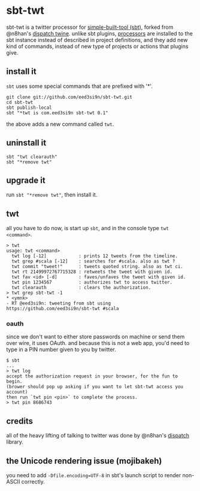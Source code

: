 sbt-twt
=======

sbt-twt is a twitter processor for [simple-built-tool (sbt)][2], forked from @n8han's [dispatch twine][1].
unlike sbt plugins, [processors][3] are installed to the sbt instance instead of described in project definitions,
and they add new kind of commands, instead of new type of projects or actions that plugins give.

## install it
`sbt` uses some special commands that are prefixed with '*'.

    git clone git://github.com/eed3si9n/sbt-twt.git
    cd sbt-twt
    sbt publish-local
    sbt "*twt is com.eed3si9n sbt-twt 0.1"

the above adds a new command called `twt`.

## uninstall it

    sbt "twt clearauth"
    sbt "*remove twt"

## upgrade it
run `sbt "*remove twt"`, then install it.

## twt
all you have to do now, is start up `sbt`, and in the console type `twt <command>`.

    > twt
    usage: twt <command>
      twt log [-12]            : prints 12 tweets from the timeline.
      twt grep #scala [-12]    : searches for #scala. also as twt ?
      twt commit "tweet!"      : tweets quoted string. also as twt ci.
      twt rt 21499972767715328 : retweets the tweet with given id.
      twt fav <id> [-d]        : faves/unfaves the tweet with given id.
      twt pin 1234567          : authorizes twt to access twitter.
      twt clearauth            : clears the authorization.
    > twt grep sbt-twt -1
    * <ymnk>
    - RT @eed3si9n: tweeting from sbt using https://github.com/eed3si9n/sbt-twt #scala

### oauth
since we don't want to either store passwords on machine or send them over wire, it uses OAuth.
and because this is not a web app, you'd need to type in a PIN number given to you by twitter.

    $ sbt
    ...
    > twt log
    accept the authorization request in your browser, for the fun to begin.
    (brower should pop up asking if you want to let sbt-twt access you account)
    then run `twt pin <pin>` to complete the process.
    > twt pin 8686743

## credits
all of the heavy lifting of talking to twitter was done by @n8han's [dispatch][4] library.

## the Unicode rendering issue (mojibakeh)
you need to add `-Dfile.encoding=UTF-8` in sbt's launch script to render non-ASCII correctly.

[1]: http://dispatch.databinder.net/Twine
[2]: http://code.google.com/p/simple-build-tool/
[3]: http://code.google.com/p/simple-build-tool/wiki/Processors
[4]: http://dispatch.databinder.net/About
